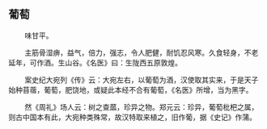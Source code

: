 ## 葡萄
<p>&emsp;&emsp;
味甘平。
</p>
<p>&emsp;&emsp;
主筋骨湿痹，益气，倍力，强志，令人肥健，耐饥忍风寒。久食轻身，不老延年，可作酒。生山谷。《名医》曰：生陇西五原敦煌。
</p>
<p>&emsp;&emsp;
案史纪大宛列《传》云：大宛左右，以葡萄为酒，汉使取其实来，于是天子始种苜蓿，葡萄，肥饶地，或疑此本经不合有葡萄，《名医》所增，当为黑字。
</p>
<p>&emsp;&emsp;
然《周礼》场人云：树之查蓏，珍异之物。郑元云：珍异，葡萄枇杷之属，则古中国本有此，大宛种类殊常，故汉特取来植之，旧作葡，据《史记》作蒲。
</p>
